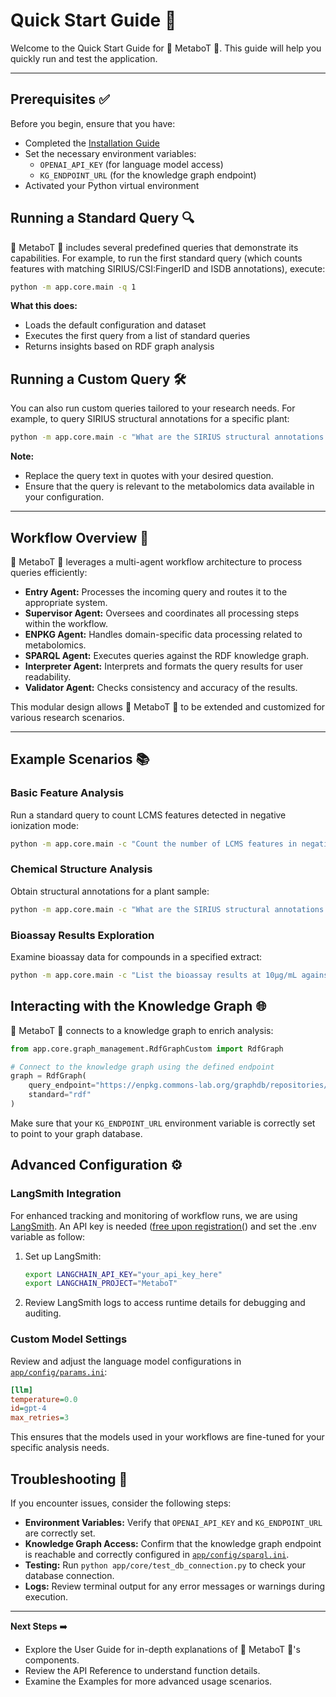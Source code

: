 # Quick Start Guide 🚀

Welcome to the Quick Start Guide for 🧪 MetaboT 🍵. This guide will help you quickly run and test the application.

---

## Prerequisites ✅

Before you begin, ensure that you have:

- Completed the [Installation Guide](installation.md)
- Set the necessary environment variables:
  - `OPENAI_API_KEY` (for language model access)
  - `KG_ENDPOINT_URL` (for the knowledge graph endpoint)
- Activated your Python virtual environment


## Running a Standard Query 🔍

🧪 MetaboT 🍵 includes several predefined queries that demonstrate its capabilities. For example, to run the first standard query (which counts features with matching SIRIUS/CSI:FingerID and ISDB annotations), execute:

```bash
python -m app.core.main -q 1
```

**What this does:**  
- Loads the default configuration and dataset  
- Executes the first query from a list of standard queries  
- Returns insights based on RDF graph analysis


## Running a Custom Query 🛠️

You can also run custom queries tailored to your research needs. For example, to query SIRIUS structural annotations for a specific plant:
```bash
python -m app.core.main -c "What are the SIRIUS structural annotations for Tabernaemontana coffeoides?"
```
**Note:**  
- Replace the query text in quotes with your desired question.  
- Ensure that the query is relevant to the metabolomics data available in your configuration.

---

## Workflow Overview 🔄

🧪 MetaboT 🍵 leverages a multi-agent workflow architecture to process queries efficiently:

- **Entry Agent:** Processes the incoming query and routes it to the appropriate system.
- **Supervisor Agent:** Oversees and coordinates all processing steps within the workflow.
- **ENPKG Agent:** Handles domain-specific data processing related to metabolomics.
- **SPARQL Agent:** Executes queries against the RDF knowledge graph.
- **Interpreter Agent:** Interprets and formats the query results for user readability.
- **Validator Agent:** Checks consistency and accuracy of the results.


This modular design allows 🧪 MetaboT 🍵 to be extended and customized for various research scenarios.

---

## Example Scenarios 📚

### Basic Feature Analysis
Run a standard query to count LCMS features detected in negative ionization mode:
```bash
python -m app.core.main -c "Count the number of LCMS features in negative ionization mode"
```

### Chemical Structure Analysis
Obtain structural annotations for a plant sample:
```bash
python -m app.core.main -c "What are the SIRIUS structural annotations for Tabernaemontana coffeoides?"
```

### Bioassay Results Exploration
Examine bioassay data for compounds in a specified extract:
```bash
python -m app.core.main -c "List the bioassay results at 10µg/mL against T.cruzi for lab extracts of Tabernaemontana coffeoides"
```

## Interacting with the Knowledge Graph 🌐

🧪 MetaboT 🍵 connects to a knowledge graph to enrich analysis:
```python
from app.core.graph_management.RdfGraphCustom import RdfGraph

# Connect to the knowledge graph using the defined endpoint
graph = RdfGraph(
    query_endpoint="https://enpkg.commons-lab.org/graphdb/repositories/ENPKG",
    standard="rdf"
)
```
Make sure that your `KG_ENDPOINT_URL` environment variable is correctly set to point to your graph database.

## Advanced Configuration ⚙️

### LangSmith Integration

For enhanced tracking and monitoring of workflow runs, we are using [LangSmith](https://www.langchain.com/langsmith). An API key is needed ([free upon registration(]((https://www.langchain.com/langsmith))) and set the .env variable as follow:

1. Set up LangSmith:
    ```bash
    export LANGCHAIN_API_KEY="your_api_key_here"
    export LANGCHAIN_PROJECT="MetaboT"
    ```
2. Review LangSmith logs to access runtime details for debugging and auditing.

### Custom Model Settings

Review and adjust the language model configurations in [`app/config/params.ini`](https://github.com/holobiomicslab/MetaboT/blob/main/app/config/params.ini):
```ini
[llm]
temperature=0.0
id=gpt-4
max_retries=3
```
This ensures that the models used in your workflows are fine-tuned for your specific analysis needs.

## Troubleshooting 🐞

If you encounter issues, consider the following steps:

- **Environment Variables:** Verify that `OPENAI_API_KEY` and `KG_ENDPOINT_URL` are correctly set.
- **Knowledge Graph Access:** Confirm that the knowledge graph endpoint is reachable and correctly configured in [`app/config/sparql.ini`](https://github.com/holobiomicslab/MetaboT/blob/main/app/config/sparql.ini).
- **Testing:** Run `python app/core/test_db_connection.py` to check your database connection.
- **Logs:** Review terminal output for any error messages or warnings during execution.

---
**Next Steps** ➡️

- Explore the User Guide for in-depth explanations of 🧪 MetaboT 🍵's components.
- Review the API Reference to understand function details.
- Examine the Examples for more advanced usage scenarios.
